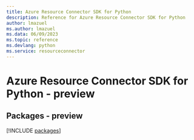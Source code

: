 ```yaml
---
title: Azure Resource Connector SDK for Python
description: Reference for Azure Resource Connector SDK for Python
author: lmazuel
ms.author: lmazuel
ms.data: 06/09/2023
ms.topic: reference
ms.devlang: python
ms.service: resourceconnector
---
```

# Azure Resource Connector SDK for Python - preview
## Packages - preview
[!INCLUDE [packages](resource-connector-index.md)]